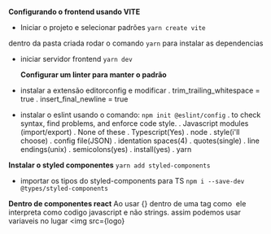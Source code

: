 **Configurando o frontend usando VITE**

- Iniciar o projeto e selecionar padrões
  `yarn create vite`

dentro da pasta criada rodar o comando `yarn` para instalar as dependencias

- iniciar servidor frontend
  `yarn dev`


  **Configurar um linter para manter o padrão**
- instalar a extensão editorconfig e modificar
  . trim_trailing_whitespace = true
  . insert_final_newline = true

- instalar o eslint usando o comando:
`npm init @eslint/config`
  . to check syntax, find problems, and enforce code style.
  . Javascript modules (import/export)
  . None of these
  . Typescript(Yes)
  . node
  . style(i'll choose)
  . config file(JSON)
  . identation spaces(4)
  . quotes(single)
  . line endings(unix)
  . semicolons(yes)
  . install(yes)
  . yarn

**Instalar o styled componentes**
`yarn add styled-components`

- importar os tipos do styled-components para TS
  `npm i --save-dev @types/styled-components`

**Dentro de componentes react**
Ao usar {} dentro de uma tag como <img src=""> ele interpreta como codigo javascript e não strings.
assim podemos usar variaveis no lugar <img src={logo}

